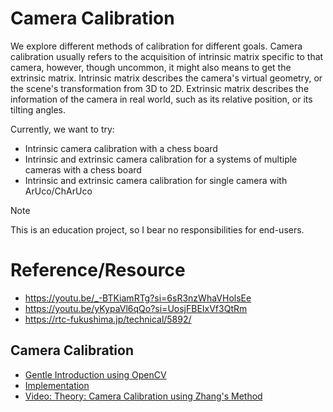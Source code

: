 # Camera Calibration

We explore different methods of calibration for different goals. Camera
calibration usually refers to the acquisition of intrinsic matrix specific to
that camera, however, though uncommon, it might also means to get the extrinsic
matrix. Intrinsic matrix describes the camera's virtual geometry, or the
scene's transformation from 3D to 2D. Extrinsic matrix describes the
information of the camera in real world, such as its relative position, or its
tilting angles.

Currently, we want to try:

- Intrinsic camera calibration with a chess board
- Intrinsic and extrinsic camera calibration for a systems of multiple cameras
with a chess board
- Intrinsic and extrinsic camera calibration for single camera with
ArUco/ChArUco

> [!NOTE]
> This is an education project, so I bear no responsibilities for end-users.

# Reference/Resource

- <https://youtu.be/_-BTKiamRTg?si=6sR3nzWhaVHolsEe>
- <https://youtu.be/yKypaVl6qQo?si=UosjFBEIxVf3QtRm>
- <https://rtc-fukushima.jp/technical/5892/>

## Camera Calibration

- [Gentle Introduction using OpenCV](https://docs.opencv.org/4.x/dc/dbb/tutorial_py_calibration.html)
- [Implementation](https://github.com/luckykk273/Camera-Calibration/tree/main)
- [Video: Theory: Camera Calibration using Zhang's Method](https://www.youtube.com/watch?v=-9He7Nu3u8s)
